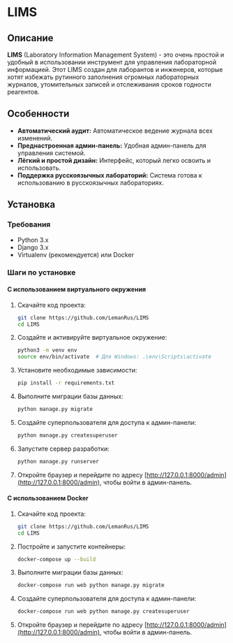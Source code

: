 # LIMS

## Описание

**LIMS** (Laboratory Information Management System) - это очень простой и удобный в использовании инструмент для управления лабораторной информацией. Этот LIMS создан для лаборантов и инженеров, которые хотят избежать рутинного заполнения огромных лабораторных журналов, утомительных записей и отслеживания сроков годности реагентов.

## Особенности

- **Автоматический аудит:** Автоматическое ведение журнала всех изменений.
- **Преднастроенная админ-панель:** Удобная админ-панель для управления системой.
- **Лёгкий и простой дизайн:** Интерфейс, который легко освоить и использовать.
- **Поддержка русскоязычных лабораторий:** Система готова к использованию в русскоязычных лабораториях.

## Установка

### Требования

- Python 3.x
- Django 3.x
- Virtualenv (рекомендуется) или Docker

### Шаги по установке

#### С использованием виртуального окружения

1. Скачайте код проекта:
    ```bash
    git clone https://github.com/LemanRus/LIMS
    cd LIMS
    ```

2. Создайте и активируйте виртуальное окружение:
    ```bash
    python3 -m venv env
    source env/bin/activate  # Для Windows: .\env\Scripts\activate
    ```

3. Установите необходимые зависимости:
    ```bash
    pip install -r requirements.txt
    ```

4. Выполните миграции базы данных:
    ```bash
    python manage.py migrate
    ```

5. Создайте суперпользователя для доступа к админ-панели:
    ```bash
    python manage.py createsuperuser
    ```

6. Запустите сервер разработки:
    ```bash
    python manage.py runserver
    ```

7. Откройте браузер и перейдите по адресу [http://127.0.0.1:8000/admin](http://127.0.0.1:8000/admin), чтобы войти в админ-панель.

#### С использованием Docker

1. Скачайте код проекта:
    ```bash
    git clone https://github.com/LemanRus/LIMS
    cd LIMS
    ```

2. Постройте и запустите контейнеры:
    ```bash
    docker-compose up --build
    ```

3. Выполните миграции базы данных:
    ```bash
    docker-compose run web python manage.py migrate
    ```

4. Создайте суперпользователя для доступа к админ-панели:
    ```bash
    docker-compose run web python manage.py createsuperuser
    ```

5. Откройте браузер и перейдите по адресу [http://127.0.0.1:8000/admin](http://127.0.0.1:8000/admin), чтобы войти в админ-панель.
